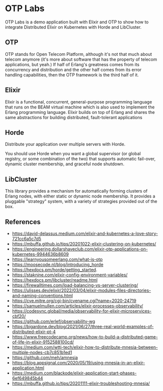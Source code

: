 # OTP Labs

OTP Labs is a demo application built with Elixir and OTP to show how to integrate
Distributed Elixir on Kubernetes with Horde and LibCluster.

## OTP

OTP stands for Open Telecom Platform, although it's not that much about telecom
anymore (it's more about software that has the property of telecom applications, but yeah.)
If half of Erlang's greatness comes from its concurrency and distribution and
the other half comes from its error handling capabilities,
then the OTP framework is the third half of it.

## Elixir

Elixir is a functional, concurrent, general-purpose programming language that runs on the BEAM virtual machine
which is also used to implement the Erlang programming language. Elixir builds on top of Erlang and shares
the same abstractions for building distributed, fault-tolerant applications

## Horde

Distribute your application over multiple servers with Horde.

You should use Horde when you want a global supervisor (or global registry, or some combination of the two)
that supports automatic fail-over, dynamic cluster membership, and graceful node shutdown.

## LibCluster

This library provides a mechanism for automatically forming clusters of Erlang nodes, with either static or dynamic node membership.
It provides a pluggable "strategy" system, with a variety of strategies provided out of the box.

## References

- https://david-delassus.medium.com/elixir-and-kubernetes-a-love-story-721cc6a5c7d5
- https://mbuffa.github.io/tips/20201022-elixir-clustering-on-kubernetes/
- https://engineering.dollarshaveclub.com/elixir-otp-applications-on-kubernetes-9944636b8609
- https://learnyousomeerlang.com/what-is-otp
- https://moosecode.nl/blog/introducing_horde
- https://hexdocs.pm/horde/getting_started.
- https://staknine.com/elixir-config-environment-variables/
- https://hexdocs.pm/libcluster/readme.html
- https://firewalltimes.com/load-balancing-vs-server-clustering/
- https://ulisses.dev/elixir/2022/03/04/elixir-modules-files-directories-and-naming-conventions.html
- https://cve.mitre.org/cgi-bin/cvename.cgi?name=2020-24719
- https://samuelmullen.com/articles/elixir-processes-observability/
- https://codesync.global/media/observability-for-elixir-microservices-cbf20/
- https://github.com/erlef/observability-wg
- https://bigardone.dev/blog/2021/06/27/three-real-world-examples-of-distributed-elixir-pt-4
- https://www.freecodecamp.org/news/how-to-build-a-distributed-game-of-life-in-elixir-9152588100cd/
- https://medium.com/wttj-tech/elixir-how-to-distribute-mnesia-between-multiple-nodes-cb7c851b1ed1
- https://github.com/meh/amnesia
- https://blog.appsignal.com/2020/05/19/using-mnesia-in-an-elixir-application.html
- https://medium.com/blackode/elixir-application-start-phases-6ef649845b44
- https://mbuffa.github.io/tips/20201111-elixir-troubleshooting-mnesia/
